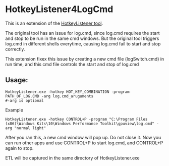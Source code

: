 # HotkeyListener4LogCmd
This is an extension of the [HotkeyListener tool](https://github.com/ChunanGang/HotkeyListener).

The original tool has an issue for log.cmd, since log.cmd requires the start and stop to be run in the same cmd windows.
But the original tool triggers log.cmd in different shells everytime, causing log.cmd fail to start and stop correctly.

This extension fixex this issue by creating a new cmd file (logSwitch.cmd) in run time, and this cmd file controls the start and stop of log.cmd 

## Usage:
  
    HotkeyListener.exe -hotkey HOT_KEY_COMBINATION -program PATH_OF_LOG.CMD -arg log.cmd_aruguments 
    #-arg is optional
 
 Example
    
    HotkeyListener.exe -hotkey CONTROL+P -program "C:\Program Files (x86)\Windows Kits\10\Windows Performance Toolkit\gpuview\log.cmd" -arg "normal light"
   
After you ran this, a new cmd window will pop up. Do not close it. Now you can run other apps and use CONTROL+P to start log.cmd, and CONTROL+P again to stop.

ETL will be captured in the same directory of HotkeyListener.exe
